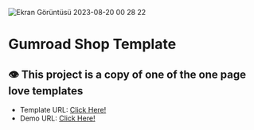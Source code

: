 ![Ekran Görüntüsü 2023-08-20 00 28 22](https://github.com/xleyzor/onepagelove-templates-copy/assets/122406455/103d518b-23ed-497d-9cb9-ccd539e2fe9a)


<h1>
  Gumroad Shop Template
</h1>
<h2>👁️ This project is a copy of one of the one page love templates</h2>

<ul>
  <li>
    Template URL: <a href="https://onepagelove.com/gumroad-shop">Click Here!</a>
  </li>
    <li>
    Demo URL: <a href="https://onepagelove-templates-copy.vercel.app/">Click Here!</a>
  </li>
</ul>


